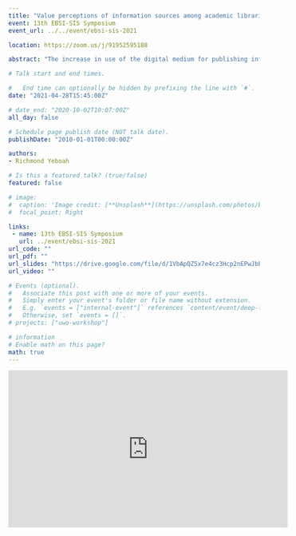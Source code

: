 ```yaml
---
title: "Value perceptions of information sources among academic librarians"
event: 13th EBSI-SIS Symposium
event_url: ../../event/ebsi-sis-2021

location: https://zoom.us/j/91952595188

abstract: "The increase in use of the digital medium for publishing information has made information creation easier and cheaper resulting in abundance of information as observed in the case of academic information (Wang, et al 2012). The existence of abundance of information sources poses the problem of information overload and choices. Information sources can be grouped into two based on cost: free sources and paid sources. Previous studies have established that people tend to have good perceptions about products with high prices compared to those they get for free (Plassmann, et al, 2008). Will information seekers prefer free to paid sources and how can information providers take advantage of the phenomenon in comparison to other factors influencing information source choices to draw information seekers to their contents? This study sought to examine: -the importance of the cost of access to information seekers compared to other factors considered when selecting information sources, -how they perceive the value of free and paid sources, -and their willingness to use paid information sources. This study was a preliminary study for a PhD dissertation using the exploratory method (experience survey sampling) which surveyed librarians working at the McGill and Concordia university libraries. This study will contribute to the academic discourse on making information available for free or for a fee. It will also help information providers/publishers to make the right decisions about cost, interface design and content. Information literacy personnel's can also draw from it and educate information seeker on the psychology of seeking information."

# Talk start and end times.

#   End time can optionally be hidden by prefixing the line with `#`.
date: "2021-04-28T15:45:00Z"

# date_end: "2020-10-02T10:07:00Z"
all_day: false

# Schedule page publish date (NOT talk date).
publishDate: "2010-01-01T00:00:00Z"

authors:
- Richmond Yeboah

# Is this a featured talk? (true/false)
featured: false

# image:
#  caption: 'Image credit: [**Unsplash**](https://unsplash.com/photos/bzdhc5b3Bxs)'
#  focal_point: Right

links:
 - name: 13th EBSI-SIS Symposium
   url: ../event/ebsi-sis-2021
url_code: ""
url_pdf: ""
url_slides: "https://drive.google.com/file/d/1VbApQZ5x7e4cz3Hcp2nEPwJbEaZ8-t4g/view?usp=sharing"
url_video: ""

# Events (optional).
#   Associate this post with one or more of your events.
#   Simply enter your event's folder or file name without extension.
#   E.g. `events = ["internal-event"]` references `content/event/deep-learning/index.md`.
#   Otherwise, set `events = []`.
# projects: ["uwo-workshop"]

# information
# Enable math on this page?
math: true
---
```

<iframe width="560" height="315" src="https://www.youtube.com/embed/VnBp9ctNjFM" title="YouTube video player" frameborder="0" allow="accelerometer; autoplay; clipboard-write; encrypted-media; gyroscope; picture-in-picture" allowfullscreen></iframe>
